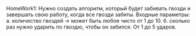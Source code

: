HomeWork1:
Нужно создать алгоритм, который будет забивать гвозди и завершать свою работу, когда все гвозди забиты.
	Входные параметры:
		а. количество гвоздей -> может быть любое чисто от 1 до 10.
		б. сколько раз нужно ударить по гвоздю, чтобы он забился. От 1 до 5 ударов.
